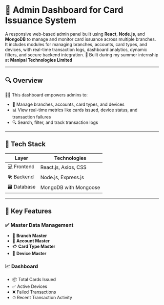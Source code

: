 # 🧾 Admin Dashboard for Card Issuance System

A responsive web-based admin panel built using **React**, **Node.js**, and **MongoDB** to manage and monitor card issuance across multiple branches. It includes modules for managing branches, accounts, card types, and devices, with real-time transaction logs, dashboard analytics, dynamic filters, and secure backend integration.
💼 Built during my summer internship at **Manipal Technologies Limited**

---

## 🔍 Overview

👩‍💼 This dashboard empowers admins to:

- 🏢 Manage branches, accounts, card types, and devices  
- 📊 View real-time metrics like cards issued, device status, and transaction failures  
- 🔍 Search, filter, and track transaction logs  

---

## 🚀 Tech Stack

| Layer       | Technologies                      |
|-------------|-----------------------------------|
| 💻 Frontend | React.js, Axios, CSS              |
| 🛠 Backend  | Node.js, Express.js               |
| 🗃 Database | MongoDB with Mongoose             |

---

## 🧩 Key Features

### ✅ Master Data Management
- 🧾 **Branch Master**
- 👤 **Account Master**
- 💳 **Card Type Master**
- 🔌 **Device Master**

### 📈 Dashboard
- 📦 Total Cards Issued  
- ✅ Active Devices  
- ❌ Failed Transactions  
- ⏱ Recent Transaction Activity


